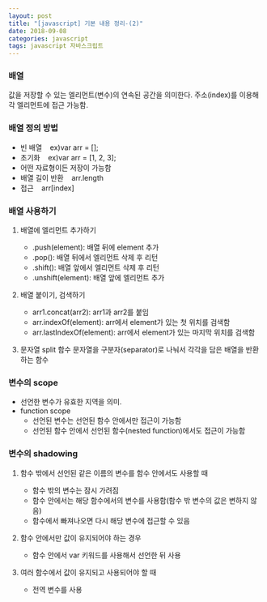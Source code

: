 ```yaml
---
layout: post
title: "[javascript] 기본 내용 정리-(2)"
date: 2018-09-08
categories: javascript
tags: javascript 자바스크립트
---
```


### 배열
값을 저장할 수 있는 엘리먼트(변수)의 연속된 공간을 의미한다. 주소(index)를 이용해 각 엘리먼트에 접근 가능함.

### 배열 정의 방법
- 빈 배열 &nbsp;&nbsp; ex)var arr = [];
- 초기화 &nbsp;&nbsp; ex)var arr = [1, 2, 3];
- 어떤 자료형이든 저장이 가능함
- 배열 길이 반환 &nbsp;&nbsp; arr.length
- 접근 &nbsp;&nbsp; arr[index]

### 배열 사용하기
1. 배열에 엘리먼트 추가하기
    - .push(element): 배열 뒤에 element 추가
    - .pop(): 배열 뒤에서 엘리먼트 삭제 후 리턴
    - .shift(): 배열 앞에서 엘리먼트 삭제 후 리턴
    - .unshift(element): 배열 앞에 엘리먼트 추가

2. 배열 붙이기, 검색하기
    - arr1.concat(arr2): arr1과 arr2를 붙임
    - arr.indexOf(element): arr에서 element가 있는 첫 위치를 검색함
    - arr.lastIndexOf(element): arr에서 element가 있는 마지막 위치를 검색함

3. 문자열 split 함수
문자열을 구분자(separator)로 나눠서 각각을 담은 배열을 반환하는 함수

### 변수의 scope
- 선언한 변수가 유효한 지역을 의미.
- function scope
	- 선언된 변수는 선언된 함수 안에서만 접근이 가능함
	- 선언된 함수 안에서 선언된 함수(nested function)에서도 접근이 가능함	

### 변수의 shadowing
1. 함수 밖에서 선언된 같은 이름의 변수를 함수 안에서도 사용할 때
    - 함수 밖의 변수는 잠시 가려짐
    - 함수 안에서는 해당 함수에서의 변수를 사용함(함수 밖 변수의 값은 변하지 않음)
    - 함수에서 빠져나오면 다시 해당 변수에 접근할 수 있음

2. 함수 안에서만 값이 유지되어야 하는 경우
	- 함수 안에서 var 키워드를 사용해서 선언한 뒤 사용

3. 여러 함수에서 값이 유지되고 사용되어야 할 때
	- 전역 변수를 사용
